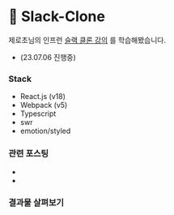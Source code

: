 # 🚀 Slack-Clone

제로초님의 인프런 [슬랙 클론 강의](https://www.inflearn.com/course/%ED%81%B4%EB%A1%A0%EC%BD%94%EB%94%A9-%EC%8B%A4%EC%8B%9C%EA%B0%84%EC%B1%84%ED%8C%85/dashboard) 를 학습해봤습니다.

- (23.07.06 진행중)

### Stack

- React.js (v18)
- Webpack (v5)
- Typescript
- swr
- emotion/styled

### 관련 포스팅

-
-

### 결과물 살펴보기

